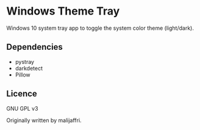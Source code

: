 # Windows Theme Tray

Windows 10 system tray app to toggle the system color theme (light/dark).

## Dependencies

- pystray
- darkdetect
- Pillow

## Licence

GNU GPL v3

Originally written by malijaffri.
